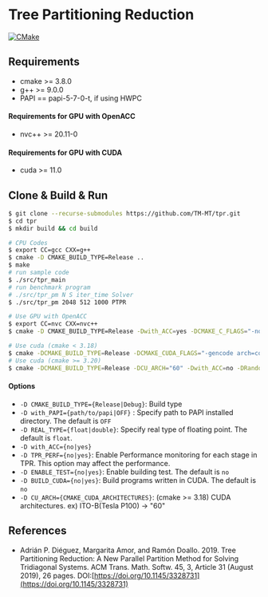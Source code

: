 # Tree Partitioning Reduction

[![CMake](https://github.com/TM-MT/tpr/actions/workflows/cmake.yml/badge.svg)](https://github.com/TM-MT/tpr/actions/workflows/cmake.yml)

## Requirements
 - cmake >= 3.8.0
 - g++ >= 9.0.0
 - PAPI == papi-5-7-0-t, if using HWPC

#### Requirements for GPU with OpenACC
 - nvc++ >= 20.11-0

#### Requirements for GPU with CUDA
 - cuda >= 11.0

## Clone & Build & Run

```sh
$ git clone --recurse-submodules https://github.com/TM-MT/tpr.git
$ cd tpr
$ mkdir build && cd build

# CPU Codes
$ export CC=gcc CXX=g++
$ cmake -D CMAKE_BUILD_TYPE=Release ..
$ make
# run sample code
$ ./src/tpr_main
# run benchmark program
# ./src/tpr_pm N S iter_time Solver
$ ./src/tpr_pm 2048 512 1000 PTPR

# Use GPU with OpenACC
$ export CC=nvc CXX=nvc++
$ cmake -D CMAKE_BUILD_TYPE=Release -Dwith_ACC=yes -DCMAKE_C_FLAGS="-noswitcherror -ta=tesla:managed" -DCMAKE_CXX_FLAGS="-noswitcherror -ta=tesla:managed" -DRandom_BuildTests=off  ..

# Use cuda (cmake < 3.18)
$ cmake -DCMAKE_BUILD_TYPE=Release -DCMAKE_CUDA_FLAGS="-gencode arch=compute_75,code=sm_75"  -Dwith_ACC=no -DRandom_BuildTests=no -DBUILD_CUDA=yes ..
# Use cuda (cmake >= 3.20)
$ cmake -DCMAKE_BUILD_TYPE=Release -DCU_ARCH="60" -Dwith_ACC=no -DRandom_BuildTests=no -DBUILD_CUDA=yes ..
```

#### Options
 - `-D CMAKE_BUILD_TYPE={Release|Debug}`: Build type
 - `-D with_PAPI={path/to/papi|OFF}` : Specify path to PAPI installed directory. The default is `OFF`
 - `-D REAL_TYPE={float|double}`: Specify real type of floating point. The default is `float`.
 - `-D with_ACC={no|yes}`
 - `-D TPR_PERF={no|yes}`: Enable Performance monitoring for each stage in TPR. This option may affect the performance.
 - `-D ENABLE_TEST={no|yes}`: Enable building test. The default is `no`
 - `-D BUILD_CUDA={no|yes}`: Build programs written in CUDA. The default is `no`
 - `-D CU_ARCH={CMAKE_CUDA_ARCHITECTURES}`: (cmake >= 3.18) CUDA architectures. ex) ITO-B(Tesla P100) -> "60"

## References
 - Adrián P. Diéguez, Margarita Amor, and Ramón Doallo. 2019. Tree Partitioning Reduction: A New Parallel Partition Method for Solving Tridiagonal Systems. ACM Trans. Math. Softw. 45, 3, Article 31 (August 2019), 26 pages. DOI:[https://doi.org/10.1145/3328731](https://doi.org/10.1145/3328731)


